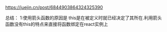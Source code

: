 https://juejin.cn/post/6844903864324325390

总结：
1:使用箭头函数的原因是 this是在被定义时就已经决定了其所在.利用箭头函数没有this的特点来直接将函数绑定在react实例上  
<!--stackedit_data:
eyJoaXN0b3J5IjpbMTE1MjYxNjAxNywxOTI3MDIwNTYxLDczMD
k5ODExNl19
-->